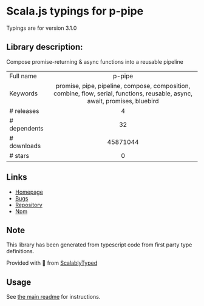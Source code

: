 
# Scala.js typings for p-pipe

Typings are for version 3.1.0

## Library description:
Compose promise-returning & async functions into a reusable pipeline

|                    |                 |
| ------------------ | :-------------: |
| Full name          | p-pipe |
| Keywords           | promise, pipe, pipeline, compose, composition, combine, flow, serial, functions, reusable, async, await, promises, bluebird |
| # releases         | 4 |
| # dependents       | 32 |
| # downloads        | 45871044 |
| # stars            | 0 |

## Links
- [Homepage](https://github.com/sindresorhus/p-pipe#readme)
- [Bugs](https://github.com/sindresorhus/p-pipe/issues)
- [Repository](https://github.com/sindresorhus/p-pipe)
- [Npm](https://www.npmjs.com/package/p-pipe)
    


## Note
This library has been generated from typescript code from first party type definitions.

Provided with :purple_heart: from [ScalablyTyped](https://github.com/oyvindberg/ScalablyTyped)

## Usage
See [the main readme](../../readme.md) for instructions.


